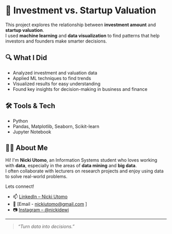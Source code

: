 # 💼 Investment vs. Startup Valuation

This project explores the relationship between **investment amount** and **startup valuation**.  
I used **machine learning** and **data visualization** to find patterns that help investors and founders make smarter decisions.

## 🔍 What I Did
- Analyzed investment and valuation data
- Applied ML techniques to find trends
- Visualized results for easy understanding
- Found key insights for decision-making in business and finance

## 🛠️ Tools & Tech
- Python
- Pandas, Matplotlib, Seaborn, Scikit-learn
- Jupyter Notebook

## 👩‍💻 About Me

Hi! I'm **Nicki Utomo**, an Information Systems student who loves working with **data**, especially in the areas of **data mining** and **big data**.  
I often collaborate with lecturers on research projects and enjoy using data to solve real-world problems.


Lets connect!

- 📫 [LinkedIn – Nicki Utomo](https://id.linkedin.com/in/nickiutomo)  
- 📧 [Email - nickiutomo@gmail.com ]
- 📷 [Instagram – @nickidewi](https://instagram.com/nickidewi)  


---

> *“Turn data into decisions.”*
